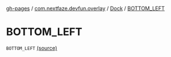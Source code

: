[gh-pages](../../index.md) / [com.nextfaze.devfun.overlay](../index.md) / [Dock](index.md) / [BOTTOM_LEFT](./-b-o-t-t-o-m_-l-e-f-t.md)

# BOTTOM_LEFT

`BOTTOM_LEFT` [(source)](https://github.com/NextFaze/dev-fun/tree/master/devfun/src/main/java/com/nextfaze/devfun/overlay/OverlayWindow.kt#L40)